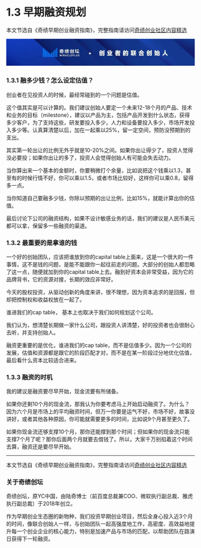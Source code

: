 # 1.3 早期融资规划
本文节选自《奇绩早期创业融资指南》，完整指南请访问[奇绩创业社区内容精选](https://apply.miracleplus.com/high_quality_content?s=PRteam&source_customized=GitHub)

![image](https://github.com/MricalePlus/MiraclePlus/blob/main/images/%E5%A5%87%E7%BB%A91.jpeg?raw=true)

### 1.3.1 融多少钱？怎么设定估值？

创业者在见投资人的时候，最经常碰到的一个问题是估值。

这个值其实是可以计算的。我们建议创始人要定一个未来12-18个月的产品、技术和业务的目标（milestone），建议以产品为主，包括产品开发到什么状态，获得多少客户，为了支持这些，研发要投入多少，人力和设备要投入多少，市场开发投入多少等。认真算清楚以后，加在一起乘以25%，留一定空间，预防没预期到的支出。

其实第一轮出让的比例无外乎就是10-20%之间。如果你出让得少了，投资人觉得没必要投；如果你出让的多了，投资人会觉得创始人有可能会失去动力。

当你算出来一个基本的金额时，你要稍微打个余量，比如说把这个钱乘以1.3，甚至有的时候行情不好，你可以乘以1.5，或者市场比较好，这样你可以乘0.8，留得多一点。

当你知道自己要融多少钱，你除以预期的出让比例，比如15%，就能计算出你的估值。

最后讨论下公司的融资结构，如果不设计敏感业务的话，我们的建议是人民币美元都可以拿，保留多一些融资的渠道。

### 1.3.2 最重要的是拿谁的钱

一个好的创始团队，应该把谁放到你的capital table上面来，这是一个很大的一件事情，这不是钱的问题，是能不能跟你一起往前走的问题。大部分的创始人都忽略了这一点，随便就加到你的capital table上去。融到好资本会非常受益，因为它的品牌背书，它的资源对接，长期的效应非常好。

今天的股权投资，从驱动创新的角度来讲，很不理想，因为资本追求的是回报，但却把控制权和收益权放在一起了。

谁进我们的cap table， 基本上也取决于我们如何规划这个公司。

我们认为，想清楚长期做一家什么公司，跟投资人讲清楚，好的投资者也会很耐心去听，并支持创始人。

融资更重要的是优化，谁进我们的cap table，而不是估值多少。因为一个公司的发展，估值和资源都是跟它的阶段匹配才对，而不是在某一阶段过分地优化估值，最后看什么资本比较适合进来。

### 1.3.3 融资的时机

我的建议是融资要尽早开始，现金流要有所储备。

如果你还剩10个月的现金流，那我认为你要考虑马上开始启动融资了。为什么？因为六个月是市场上的平均融资时间，但万一你要是运气不好，市场不好，故事没讲好，或者其他各种原因，你可能就需要更多的时间，比如说9个月甚至更久了。

如果你现金流还够支撑10个月，那你还能撑到那个时间；但如果你的现金流只能支撑7个月了呢？那你后面两个月就要去借钱了。所以，大家千万别掐着这个时间去算，融资还是要尽早开始。

---
本文节选自《奇绩早期创业融资指南》，完整指南请访问[奇绩创业社区内容精选](https://apply.miracleplus.com/high_quality_content?s=PRteam&source_customized=GitHub)

### 关于奇绩创坛

奇绩创坛，原YC中国，由陆奇博士（前百度总裁兼COO、微软执行副总裁、雅虎执行副总裁）于2018年创立。

作为早期创业生态圈的新物种，我们投资早期创业项目，然后全身心投入近3个月的时间，像联合创始人一样，与创始团队一起高强度地工作，高密度、高效益地提升每一个创业企业的核心能力，特别是加速产品与市场的匹配，以帮助团队在路演日获得下一轮融资。
